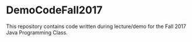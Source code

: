 # DemoCodeFall2017

This repository contains code written during lecture/demo for the Fall 2017 Java Programming Class.
